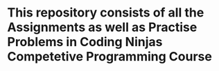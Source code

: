 # This repository consists of all the Assignments as well as Practise Problems in Coding Ninjas Competetive Programming Course
